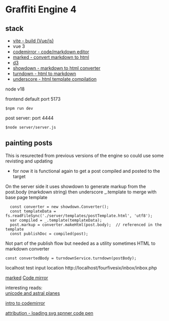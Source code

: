 # Graffiti Engine 4

## stack
- [vite - build (Vue/js)](https://vitejs.dev/)
- vue 3
- [codemirror - code/markdown editor](https://codemirror.net/docs/guide/)
- [marked - convert markdown to html](https://marked.js.org/)
- [d3](https://d3js.org/)
- [showdown - markdown to html converter](https://github.com/showdownjs/showdown)
- [turndown - html to markdown](https://github.com/mixmark-io/turndown)
- [underscore - html template compilation](https://underscorejs.org/#template)

node v18

frontend default port 5173
```
$npm run dev 
```
post server:  port 4444
```
$node server/server.js
```

## painting posts 
This is resurected from previous versions of the engine so could use some revisting and updating
- for now it is functional again to get a post compiled and posted to the target  
   
On the server side it uses showdown to generate markup from the post.body (markdown string)
then underscore _.template to merge with base page template

```
  const converter = new showdown.Converter();
  const templateData = fs.readFileSync('./server/templates/postTemplate.html', 'utf8');
  var compiled = _.template(templateData);  
  post.markup = converter.makeHtml(post.body);  // referenced in the template
  const publishDoc = compiled(post);
```

Not part of the publish flow but needed as a utility sometimes
HTML to markdown converter
```
const convertedBody = turndownService.turndown(postBody);
```

localhost test input location
http://localhost/fourfivesix/inbox/inbox.php

[marked](https://github.com/markedjs/marked)
[Code mirror](https://codemirror.net/docs/)

interesting reads:  
[unicode and astral planes](https://www.opoudjis.net/unicode/unicode_astral.html)

[intro to codemirror](https://www.raresportan.com/how-to-make-a-code-editor-with-codemirror6/)

[attribution - loading svg spnner code pen](https://codepen.io/ronnidc/pen/qmyzwv)
